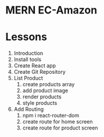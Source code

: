 # MERN EC-Amazon

# Lessons
1. Introduction
2. Install tools
3. Create React app
4. Create Git Repository
5. List Product
    1. create products array
    2. add product image
    3. render products
    4. style products
6. Add Routing
    1. npm i react-router-dom
    2. create route for home screen
    3. create route for product screen